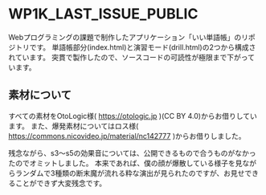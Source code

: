 # WP1K_LAST_ISSUE_PUBLIC
Webプログラミングの課題で制作したアプリケーション「いい単語帳」のリポジトリです。 
単語帳部分(index.html)と演習モード(drill.html)の2つから構成されています。 
突貫で製作したので、ソースコードの可読性が極限まで下がっています。 

## 素材について 
すべての素材をOtoLogic様( https://otologic.jp )(CC BY 4.0)からお借りしています。 
また、爆発素材についてはロス様( https://commons.nicovideo.jp/material/nc142777 )からお借りしました。 
 
残念ながら、s3～s5の効果音については、公開できるもので合うものがなかったのでオミットしました。 
本来であれば、僕の顔が爆散している様子を見ながらランダムで3種類の断末魔が流れる粋な演出が見られたのですが、お見せできることができず大変残念です。
